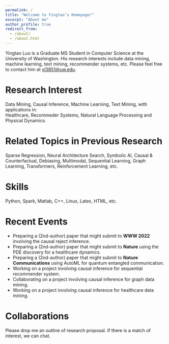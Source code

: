 ```yaml
---
permalink: /
title: "Welcome to Yingtao’s Homepage!"
excerpt: "About me"
author_profile: true
redirect_from: 
  - /about/
  - /about.html
---
```


Yingtao Luo is a Graduate MS Student in Computer Science at the University of Washington. His research interests include data mining, machine learning, text mining, recommender systems, etc. Please feel free to contact him at yl3851@uw.edu.

Research Interest
======
Data Mining, Causal Inference, Machine Learning, Text Mining, with applications in:  
Healthcare, Recommeder Systems, Natural Language Processing and Physical Dynamics.

Related Topics in Previous Research
======
Sparse Regression, Neural Architecture Search, Symbolic AI, Causal & Counterfactual, Debiasing, Multimodal, Sequential Learning, Graph Learning, Transformers, Reinforcement Learning, etc.  

Skills
======
Python, Spark, Matlab, C++, Linux, Latex, HTML, etc.

Recent Events
======
- Preparing a (2nd-author) paper that might submit to __WWW 2022__ involving the causal reject inference.
- Preparing a (2nd-author) paper that might submit to __Nature__ using the PDE discovery for a healthcare dynamics.
- Preparing a (2nd-author) paper that might submit to __Nature Communications__ using AutoML for quantum entangled communication.
- Working on a project involving causal inference for sequential recommender system.
- Collaborating on a project involving causal inference for graph data mining.
- Working on a project involving causal inference for healthcare data mining.

Collaborations
======
Please drop me an outline of research proposal. If there is a match of interest, we can chat.
